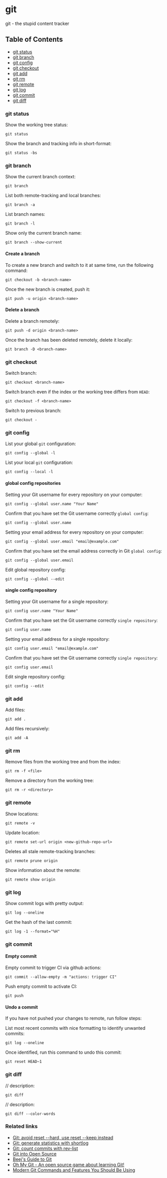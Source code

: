 # git

git - the stupid content tracker

## Table of Contents

- [git status](#git-status)
- [git branch](#git-branch)
- [git config](#git-config)
- [git checkout](#git-checkout)
- [git add](#git-add)
- [git rm](#git-rm)
- [git remote](#git-remote)
- [git log](#git-log)
- [git commit](#git-commit)
- [git diff](#git-diff)

### git status

Show the working tree status:
```shell
git status
```
Show the branch and tracking info in short-format:
```shell
git status -bs
```

### git branch

Show the current branch context:
```shell
git branch
```

List both remote-tracking and local branches:
```shell
git branch -a
```

List branch names:
```shell
git branch -l
```

Show only the current branch name:
```shell
git branch --show-current
```

#### Create a branch

To create a new branch and switch to it at same time, run the following command:
```shell
git checkout -b <branch-name>
```

Once the new branch is created, push it:
```shell
git push -u origin <branch-name>
```

#### Delete a branch

Delete a branch remotely:
```shell
git push -d origin <branch-name>
```

Once the branch has been deleted remotely, delete it locally:
```shell
git branch -D <branch-name>
```

### git checkout

Switch branch:
```shell
git checkout <branch-name>
```

Switch branch even if the index or the working tree differs from `HEAD`:
```shell
git checkout -f <branch-name>
```

Switch to previous branch:
```shell
git checkout -
```

### git config

List your global `git` configuration:
```shell
git config --global -l
```

List your local `git` configuration:
```shell
git config --local -l
```

#### global config repositories

Setting your Git username for every repository on your computer:
```shell
git config --global user.name "Your Name"
```
Confirm that you have set the Git username correctly `global config`:
```shell
git config --global user.name
```

Setting your email address for every repository on your computer:
```shell
git config --global user.email "email@example.com"
```

Confirm that you have set the email address correctly in Git `global config`:
```shell
git config --global user.email
```

Edit global repository config:
```shell
git config --global --edit
```

#### single config repository

Setting your Git username for a single repository:
```shell
git config user.name "Your Name"
```

Confirm that you have set the Git username correctly `single repository`:
```shell
git config user.name
```

Setting your email address for a single repository:
```shell
git config user.email "email@example.com"
```

Confirm that you have set the Git username correctly `single repository`:
```shell
git config user.email
```

Edit single repository config:
```shell
git config --edit
```

### git add

Add files:
```shell
git add .
```

Add files recursively:
```shell
git add -A
```

### git rm

Remove files from the working tree and from the index:
```shell
git rm -f <file>
```

Remove a directory from the working tree:
```shell
git rm -r <directory>
```

### git remote

Show locations:
```shell
git remote -v
```

Update location:
```shell
git remote set-url origin <new-github-repo-url>
```

Deletes all stale remote-tracking branches:
```shell
git remote prune origin
```

Show information about the remote:
```shell
git remote show origin
```

### git log

Show commit logs with pretty output:
```shell
git log --oneline
```

Get the hash of the last commit:
```shell
git log -1 --format="%H"
```

### git commit

#### Empty commit

Empty commit to trigger CI via github actions:
```shell
git commit --allow-empty -m "actions: trigger CI"
```

Push empty commit to activate CI:
```
git push
```

#### Undo a commit

If you have not pushed your changes to remote, run follow steps:

List most recent commits with nice formatting to identify unwanted commits:
```shell
git log --oneline
```

Once identified, run this command to undo this commit:
```shell
git reset HEAD~1
```

### git diff

// description:
```shell
git diff
```

// description:
```shell
git diff --color-words
```

### Related links

- [Git: avoid reset --hard, use reset --keep instead](https://adamj.eu/tech/2024/09/02/git-avoid-reset-hard-use-keep/)
- [Git: generate statistics with shortlog](https://adamj.eu/tech/2024/09/03/git-quick-stats-shortlog/)
- [Git: count commits with rev-list](https://adamj.eu/tech/2024/11/20/git-count-commits-rev-list/)
- [Git into Open Source](https://www.git-in.to/)
- [Beej's Guide to Git](https://beej.us/guide/bggit/)
- [Oh My Git - An open source game about learning Git!](https://ohmygit.org/)
- [Modern Git Commands and Features You Should Be Using](https://martinheinz.dev/blog/109)
